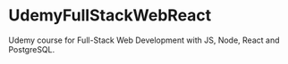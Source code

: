 # UdemyFullStackWebReact
Udemy course for Full-Stack Web Development with JS, Node, React and PostgreSQL.
